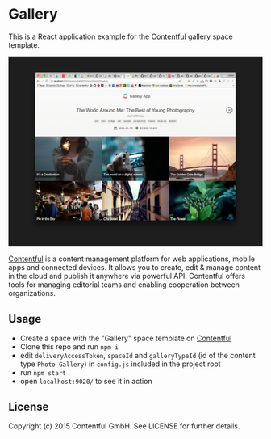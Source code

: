 # Gallery

This is a React application example for the [Contentful][1] gallery space template.

![The gallery App](./screenshot.png)


[Contentful][1] is a content management platform for web applications, mobile apps and connected devices. It allows you to create, edit & manage content in the cloud and publish it anywhere via powerful API. Contentful offers tools for managing editorial teams and enabling cooperation between organizations.

## Usage

- Create a space with the "Gallery" space template on [Contentful][1]
- Clone this repo and run `npm i`
- edit `deliveryAccessToken`, `spaceId` and `galleryTypeId` (id of the content type `Photo Gallery`) in `config.js` included in the project root
- run `npm start`
- open `localhost:9020/` to see it in action

## License

Copyright (c) 2015 Contentful GmbH. See LICENSE for further details.

[1]: https://www.contentful.com
